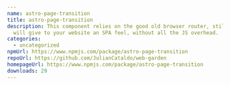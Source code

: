 ```yaml
---
name: astro-page-transition
title: astro-page-transition
description: This component relies on the good old browser router, still, it
  will give to your website an SPA feel, without all the JS overhead.
categories:
  - uncategorized
npmUrl: https://www.npmjs.com/package/astro-page-transition
repoUrl: https://github.com/JulianCataldo/web-garden
homepageUrl: https://www.npmjs.com/package/astro-page-transition
downloads: 29
---
```

